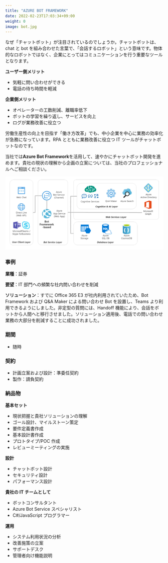 ```yaml
---
title: "AZURE BOT FRAMEWORK"
date: 2022-02-23T17:03:34+09:00
weight: 0
image: bot.jpg
---
```


なぜ「チャットボット」が注目されているのでしょうか。チャットボットは、chat と bot を組み合わせた言葉で、「会話するロボット」という意味です。物体的なロボットではなく、企業にとってはコミュニケーションを行う重要なツールとなります。

**ユーザー側メリット**

- 気軽に問い合わせができる
- 電話の待ち時間を軽減

**企業側メリット**

- オペレーターの工数削減、離職率低下
- ボットの学習を繰り返し、サービスを向上
- ログが業務改善に役立つ

労働生産性の向上を目指す「働き方改革」でも、中小企業を中心に業務の効率化が急務になっています。RPA とともに業務改善に役立つ IT ツールがチャットボットなのです。

当社では**Azure Bot Framework**を活用して、速やかにチャットボット開発を進めます。貴社の現状の理解から企画の立案については、当社のプロフェッショナルへご相談ください。

![ Image is not Available !](azure-bot.webp)

### 事例

**業種**：証券

**要望**：IT 部門への頻繁な社内問い合わせを削減

**ソリューション**：すでに Office 365 E3 が社内利用されていたため、Bot Framework および Q&A Maker による問い合わせ Bot を設置し、Teams より利用できるようにしました。非定型の質問には、Handoff 機能により、会話をボットから人間へと移行させました。ソリューション適用後、電話での問い合わせ業務の大部分を削減することに成功されました。

### 期間

- 随時

### 契約

- 計画立案および設計：準委任契約
- 製作：請負契約

### 納品物

**基本セット**

- 現状把握と貴社ソリューションの理解
- ゴール設計、マイルストーン策定
- 要件定義書作成
- 基本設計書作成
- プロトタイプ/POC 作成
- レビューミーティングの実施



**設計**

- チャットボット設計
- セキュリティ設計
- パフォーマンス設計

**貴社の IT チームとして**

- ボットコンサルタント
- Azure Bot Service スペシャリスト
- C#/JavaScript プログラマー

**運用**

- システム利用状況の分析
- 改善施策の立案
- サポートデスク
- 管理者向け機能説明